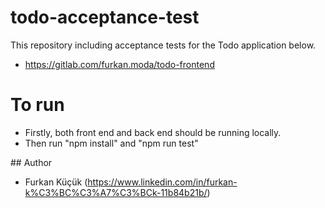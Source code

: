 # todo-acceptance-test
This repository including acceptance tests for the Todo application below.
- https://gitlab.com/furkan.moda/todo-frontend

# To run
- Firstly, both front end and back end should be running locally. 
- Then run "npm install" and "npm run test"


## Author
- Furkan Küçük (https://www.linkedin.com/in/furkan-k%C3%BC%C3%A7%C3%BCk-11b84b21b/)
